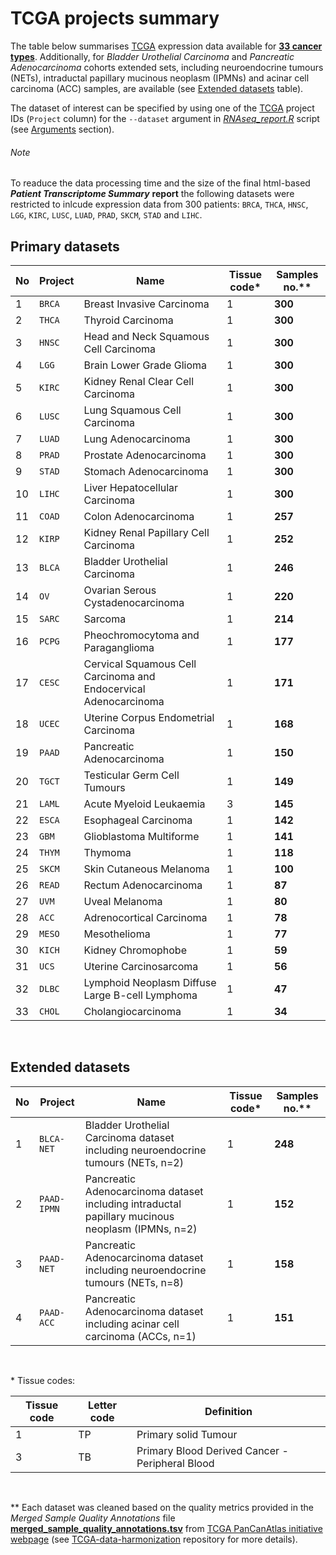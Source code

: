 # TCGA projects summary


The table below summarises [TCGA](https://portal.gdc.cancer.gov/) expression data available for **[33 cancer types](#primary-datasets)**. Additionally, for *Bladder Urothelial Carcinoma* and *Pancreatic Adenocarcinoma* cohorts extended sets, including neuroendocrine tumours (NETs), intraductal papillary mucinous neoplasm (IPMNs) and acinar cell carcinoma (ACC) samples, are available (see [Extended datasets](#extended-datasets) table).

The dataset of interest can be specified by using one of the [TCGA](https://portal.gdc.cancer.gov/) project IDs (`Project` column) for the `--dataset` argument in *[RNAseq_report.R](./rmd_files/RNAseq_report.R)* script (see [Arguments](./README.md#arguments) section).

###### Note

To readuce the data processing time and the size of the final html-based ***Patient Transcriptome Summary*** **report** the following datasets were restricted to inlcude expression data from 300 patients: `BRCA`, `THCA`, `HNSC`, 
`LGG`, `KIRC`, `LUSC`, `LUAD`, `PRAD`, `SKCM`, `STAD` and `LIHC`.

## Primary datasets

No | Project | Name | Tissue code\* | Samples no.\**
------------ | ------------ | ------------ | ------------ | ------------
1 | `BRCA`  | Breast Invasive Carcinoma | 1 | **300**
2 | `THCA`  | Thyroid Carcinoma | 1 | **300**
3 | `HNSC`  | Head and Neck Squamous Cell Carcinoma | 1 | **300**
4 | `LGG`   | Brain Lower Grade Glioma | 1 | **300**
5 | `KIRC`  | Kidney Renal Clear Cell Carcinoma | 1 | **300**
6 | `LUSC`  | Lung Squamous Cell Carcinoma | 1 | **300**
7 | `LUAD`  | Lung Adenocarcinoma | 1 | **300**
8 | `PRAD`  | Prostate Adenocarcinoma | 1 | **300**
9 | `STAD`  | Stomach Adenocarcinoma | 1 | **300**
10 | `LIHC`  | Liver Hepatocellular Carcinoma | 1 | **300**
11 | `COAD`  | Colon Adenocarcinoma | 1 | **257**
12 | `KIRP`  | Kidney Renal Papillary Cell Carcinoma | 1 | **252**
13 | `BLCA`  | Bladder Urothelial Carcinoma | 1 | **246**
14 | `OV`    | Ovarian Serous Cystadenocarcinoma | 1 | **220**
15 | `SARC`  | Sarcoma | 1 | **214**
16 | `PCPG`  | Pheochromocytoma and Paraganglioma | 1 | **177**
17 | `CESC`  | Cervical Squamous Cell Carcinoma and Endocervical Adenocarcinoma | 1 | **171**
18 | `UCEC`  | Uterine Corpus Endometrial Carcinoma | 1 | **168**
19 | `PAAD`  | Pancreatic Adenocarcinoma | 1 | **150**
20 | `TGCT`  | Testicular Germ Cell Tumours | 1 | **149**
21 | `LAML`  | Acute Myeloid Leukaemia | 3 | **145**
22 | `ESCA`  | Esophageal Carcinoma | 1 | **142**
23 | `GBM`   | Glioblastoma Multiforme | 1 | **141**
24 | `THYM`  | Thymoma | 1 | **118**
25 | `SKCM`  | Skin Cutaneous Melanoma | 1 | **100**
26 | `READ`  | Rectum Adenocarcinoma | 1 | **87**
27 | `UVM`   | Uveal Melanoma | 1 | **80**
28 | `ACC`   | Adrenocortical Carcinoma | 1 | **78**
29 | `MESO`  | Mesothelioma | 1 | **77**
30 | `KICH`  | Kidney Chromophobe | 1 | **59**
31 | `UCS`   | Uterine Carcinosarcoma | 1 | **56**
32 | `DLBC`  | Lymphoid Neoplasm Diffuse Large B-cell Lymphoma | 1 | **47**
33 | `CHOL`  | Cholangiocarcinoma | 1 | **34**
<br />

## Extended datasets

No | Project | Name | Tissue code\* | Samples no.\**
------------ | ------------ | ------------ | ------------ | ------------
1 | `BLCA-NET`  | Bladder Urothelial Carcinoma dataset including neuroendocrine tumours (NETs, n=2) | 1 | **248**
2 | `PAAD-IPMN`  | Pancreatic Adenocarcinoma dataset including intraductal papillary mucinous neoplasm (IPMNs, n=2) | 1 | **152**
3 | `PAAD-NET`  | Pancreatic Adenocarcinoma dataset including neuroendocrine tumours (NETs, n=8) | 1 | **158**
4 | `PAAD-ACC`  | Pancreatic Adenocarcinoma dataset including acinar cell carcinoma (ACCs, n=1) | 1 | **151**
<br />

\* Tissue codes:

Tissue code | Letter code | Definition
------------ | ------------ | ------------
1 | TP  | Primary solid Tumour
3 | TB  | Primary Blood Derived Cancer - Peripheral Blood
<br />

\** Each dataset was cleaned based on the quality metrics provided in the *Merged Sample Quality Annotations* file **[merged_sample_quality_annotations.tsv](http://api.gdc.cancer.gov/data/1a7d7be8-675d-4e60-a105-19d4121bdebf)** from [TCGA PanCanAtlas initiative webpage](https://gdc.cancer.gov/about-data/publications/pancanatlas) (see [TCGA-data-harmonization](https://github.com/umccr/TCGA-data-harmonization/tree/master/expression/README.md#data-clean-up) repository for more details).
 
 
